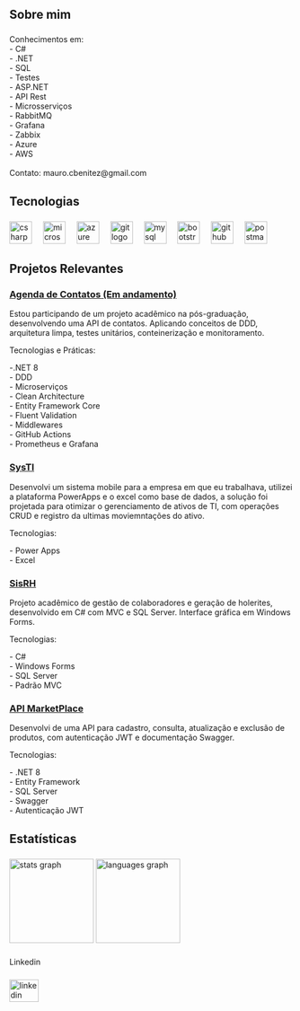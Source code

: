 <h2 align="left">Sobre mim</h2>

###

<p align="left">Conhecimentos em: <br>- C#<br>- .NET<br>- SQL <br>- Testes <br>- ASP.NET <br>- API Rest <br>- Microsserviços <br>- RabbitMQ  <br>- Grafana  <br>- Zabbix <br>- Azure<br>- AWS<br><br>Contato: mauro.cbenitez@gmail.com</p>

###

<h2 align="left">Tecnologias</h2>

###

<div align="left">
  <img src="https://skillicons.dev/icons?i=cs" height="40" alt="csharp logo"  />
  <img width="12" />
  <img src="https://cdn.jsdelivr.net/gh/devicons/devicon/icons/microsoftsqlserver/microsoftsqlserver-plain.svg" height="40" alt="microsoftsqlserver logo"  />
  <img width="12" />
  <img src="https://skillicons.dev/icons?i=azure" height="40" alt="azure logo"  />
  <img width="12" />
  <img src="https://skillicons.dev/icons?i=git" height="40" alt="git logo"  />
  <img width="12" />
  <img src="https://skillicons.dev/icons?i=mysql" height="40" alt="mysql logo"  />
  <img width="12" />
  <img src="https://skillicons.dev/icons?i=bootstrap" height="40" alt="bootstrap logo"  />
  <img width="12" />
  <img src="https://skillicons.dev/icons?i=github" height="40" alt="github logo"  />
  <img width="12" />
  <img src="https://skillicons.dev/icons?i=postman" height="40" alt="postman logo"  />
</div>

###

<h2 align="left">Projetos Relevantes</h2>
<h3 align="left"><a href=https://github.com/ErickGoldberg/TechChallenge-FIAP>Agenda de Contatos (Em andamento)</a></h3>
<p align="left">Estou participando de um projeto acadêmico na pós-graduação, desenvolvendo uma API de contatos. Aplicando conceitos de DDD, arquitetura limpa, testes unitários, conteinerização e monitoramento.</p> 
<p align="left">Tecnologias e Práticas:</p>
-.NET 8
<br>- DDD
<br>- Microserviços
<br>- Clean Architecture
<br>- Entity Framework Core
<br>- Fluent Validation
<br>- Middlewares
<br>- GitHub Actions
<br>- Prometheus e Grafana 

###

<h3 align="left"><a href=https://www.linkedin.com/posts/mauro-cbenitez_apresento-uma-solu%C3%A7%C3%A3o-desenvolvida-utilizando-activity-7218071671709040641-j_IX?utm_source=share&utm_medium=member_desktop&rcm=ACoAACwZlIMBtYPgLqCx7UUQ-5VlDxaQZ8zqw8w>SysTI</a></h3>
<p align="left">Desenvolvi um sistema mobile para a empresa em que eu trabalhava, utilizei a plataforma PowerApps e o excel 
como base de dados, a solução foi projetada para otimizar o gerenciamento de ativos de TI, com operações 
CRUD e registro da ultimas moviemntações do ativo.</p> 
<p align="left">Tecnologias:</p>
- Power Apps
<br>- Excel

###

<h3 align="left"><a href=https://www.linkedin.com/posts/mauro-cbenitez_este-%C3%A9-um-sistema-de-gerenciamento-de-recursos-activity-7205735412210765824-BNQm?utm_source=share&utm_medium=member_desktop&rcm=ACoAACwZlIMBtYPgLqCx7UUQ-5VlDxaQZ8zqw8w>SisRH</a></h3>
<p align="left">Projeto acadêmico de gestão de colaboradores e geração de holerites, desenvolvido em C# com MVC e SQL 
Server. Interface gráfica em Windows Forms.</p> 
<p align="left">Tecnologias:</p>
- C#
<br>- Windows Forms 
<br>- SQL Server 
<br>- Padrão MVC

###


<h3 align="left"><a href=https://github.com/Mauro-Benitez/API_Marketplace>API MarketPlace</a></h3>
<p align="left">Desenvolvi de uma API para cadastro, consulta, atualização e exclusão de produtos, com autenticação JWT e 
documentação Swagger.</p> 
<p align="left">Tecnologias:</p>
- .NET 8
<br>- Entity Framework 
<br>- SQL Server 
<br>- Swagger
<br>- Autenticação JWT 

###

<h2 align="left">Estatísticas</h2>

###

<div align="left">
  <img src="https://github-readme-stats.vercel.app/api?username=Mauro-Benitez&hide_title=false&hide_rank=false&show_icons=true&include_all_commits=true&count_private=true&disable_animations=false&theme=radical&locale=en&hide_border=false&order=1" height="150" alt="stats graph"  />
  <img src="https://github-readme-stats.vercel.app/api/top-langs?username=Mauro-Benitez&locale=en&hide_title=false&layout=compact&card_width=320&langs_count=5&theme=radical&hide_border=false&order=2" height="150" alt="languages graph"  />
  
</div>

###

<p align="left">Linkedin</p>

###

<div align="left">
  <a href="https://linkedin.com/in/mauro-cbenitez" target="_blank">
    <img src="https://raw.githubusercontent.com/maurodesouza/profile-readme-generator/master/src/assets/icons/social/linkedin/default.svg" width="52" height="40" alt="linkedin logo"  />
  </a>
</div>

###

